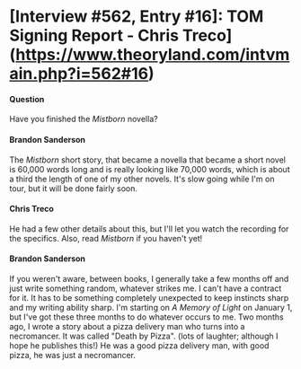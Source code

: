# [Interview #562, Entry #16]: TOM Signing Report - Chris Treco](https://www.theoryland.com/intvmain.php?i=562#16)

#### Question

Have you finished the
*Mistborn*
novella?

#### Brandon Sanderson

The
*Mistborn*
short story, that became a novella that became a short novel is 60,000 words long and is really looking like 70,000 words, which is about a third the length of one of my other novels. It's slow going while I'm on tour, but it will be done fairly soon.

#### Chris Treco

He had a few other details about this, but I'll let you watch the recording for the specifics. Also, read
*Mistborn*
if you haven't yet!

#### Brandon Sanderson

If you weren't aware, between books, I generally take a few months off and just write something random, whatever strikes me. I can't have a contract for it. It has to be something completely unexpected to keep instincts sharp and my writing ability sharp. I'm starting on
*A Memory of Light*
on January 1, but I've got these three months to do whatever occurs to me. Two months ago, I wrote a story about a pizza delivery man who turns into a necromancer. It was called "Death by Pizza". (lots of laughter; although I hope he publishes this!) He was a good pizza delivery man, with good pizza, he was just a necromancer.


